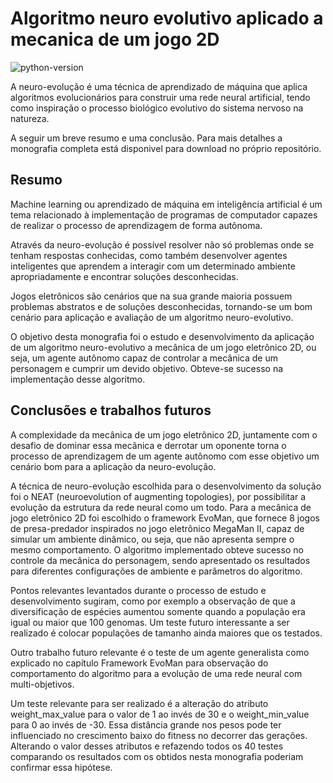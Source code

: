 # Algoritmo neuro evolutivo aplicado a mecanica de um jogo 2D

![python-version](https://img.shields.io/badge/Python%202.7-100%25-brightgreen.svg)

A neuro-evolução é uma técnica de aprendizado de máquina que aplica algoritmos evolucionários para construir uma rede neural artificial, tendo como inspiração o processo biológico evolutivo do sistema nervoso na natureza.

A seguir um breve resumo e uma conclusão. Para mais detalhes a monografia completa está disponivel para download no próprio repositório.

## Resumo
Machine learning ou aprendizado de máquina em inteligência artificial é um tema relacionado à implementação de programas de computador capazes de realizar o processo de aprendizagem de forma autônoma.

Através da neuro-evolução é possível resolver não só problemas onde se tenham respostas conhecidas, como também desenvolver agentes inteligentes que aprendem a interagir com um determinado ambiente apropriadamente e encontrar soluções desconhecidas.

Jogos eletrônicos são cenários que na sua grande maioria possuem problemas abstratos e de soluções desconhecidas, tornando-se um bom cenário para aplicação e avaliação de um algoritmo neuro-evolutivo.

O objetivo desta monografia foi o estudo e desenvolvimento da aplicação de um algoritmo neuro-evolutivo a mecânica de um jogo eletrônico 2D, ou seja, um agente autônomo capaz de controlar a mecânica de um personagem e cumprir um devido objetivo. Obteve-se sucesso na implementação desse algoritmo.

## Conclusões e trabalhos futuros
A complexidade da mecânica de um jogo eletrônico 2D, juntamente com o desafio de dominar essa mecânica e derrotar um oponente torna o processo de aprendizagem de um agente autônomo com esse objetivo um cenário bom para a aplicação da neuro-evolução.

A técnica de neuro-evolução escolhida para o desenvolvimento da solução foi o NEAT (neuroevolution of augmenting topologies), por possibilitar a evolução da estrutura da rede neural como um todo. Para a mecânica de jogo eletrônico 2D foi escolhido o framework EvoMan, que fornece 8 jogos de presa-predador inspirados no jogo eletrônico MegaMan II, capaz de simular um ambiente dinâmico, ou seja, que não apresenta sempre o mesmo comportamento. O algoritmo implementado obteve sucesso no controle da mecânica do personagem, sendo apresentado os resultados para diferentes configurações de ambiente e parâmetros do algoritmo.

Pontos relevantes levantados durante o processo de estudo e desenvolvimento sugiram, como por exemplo a observação de que a diversificação de espécies aumentou somente quando a população era igual ou maior que 100 genomas. Um teste futuro interessante a ser realizado é colocar populações de tamanho ainda maiores que os testados.

Outro trabalho futuro relevante é o teste de um agente generalista como explicado no capítulo Framework EvoMan para observação do comportamento do algoritmo para a evolução de uma rede neural com multi-objetivos.

Um teste relevante para ser realizado é a alteração do atributo weight_max_value para o valor de 1 ao invés de 30 e o weight_min_value para 0 ao invés de -30. Essa distância grande nos pesos pode ter influenciado no crescimento baixo do fitness no decorrer das gerações. Alterando o valor desses atributos e refazendo todos os 40 testes comparando os resultados com os obtidos nesta monografia poderiam confirmar essa hipótese.
